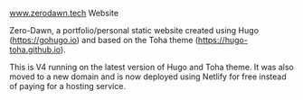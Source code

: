 www.zerodawn.tech Website

Zero-Dawn, a portfolio/personal static website created using Hugo (https://gohugo.io) and based on the Toha theme (https://hugo-toha.github.io). 

This is V4 running on the latest version of Hugo and Toha theme. 
It was also moved to a new domain and is now deployed using Netlify for free instead of paying for a hosting service.
